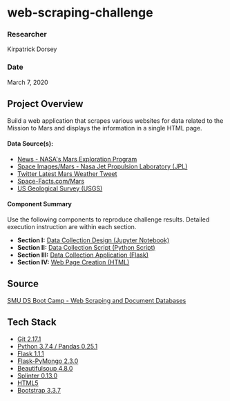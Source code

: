 # web-scraping-challenge

### Researcher
Kirpatrick Dorsey

### Date
March 7, 2020

## Project Overview
Build a web application that scrapes various websites for data related to the Mission to Mars and displays the information in a single HTML page.

#### Data Source(s):
- [News - NASA's Mars Exploration Program](https://mars.nasa.gov/news/)
- [Space Images/Mars - Nasa Jet Propulsion Laboratory (JPL)](https://www.jpl.nasa.gov/spaceimages/?search=&category=Mars)
- [Twitter Latest Mars Weather Tweet](https://twitter.com/marswxreport?lang=en)
- [Space-Facts.com/Mars](https://space-facts.com/mars/)
- [US Geological Survey (USGS)](https://astrogeology.usgs.gov/search/results?q=hemisphere+enhanced&k1=target&v1=Mars)

#### Component Summary
Use the following components to reproduce challenge results.  Detailed execution instruction are within each section.
* <b>Section I:</b>  [Data Collection Design (Jupyter Notebook)](./Mission_to_Mars/mission_to_mars.ipynb)
* <b>Section II:</b>  [Data Collection Script (Python Script)](./Mission_to_Mars/scrape_mars.py)
* <b>Section III:</b>  [Data Collection Application (Flask)](./Mission_to_Mars/app.py)
* <b>Section IV:</b>  [Web Page Creation (HTML)](./index.html)

## Source
[SMU DS Boot Camp - Web Scraping and Document Databases](https://smu.bootcampcontent.com/SMU-Coding-Bootcamp/SMU-DAL-DATA-PT-11-2019-U-C/tree/master/02-Homework/12-Web-Scraping-and-Document-Databases/Instructions)

## Tech Stack
- [Git 2.17.1](https://git-scm.com/downloads)
- [Python 3.7.4 / Pandas 0.25.1](https://www.anaconda.com/distribution/)
- [Flask 1.1.1](https://pypi.org/project/Flask/)
- [Flask-PyMongo 2.3.0](https://flask-pymongo.readthedocs.io/en/latest/)
- [Beautifulsoup 4.8.0](https://pypi.org/project/beautifulsoup4/)
- [Splinter 0.13.0](https://splinter.readthedocs.io/en/latest/)
- [HTML5](https://www.w3schools.com/html/html5_intro.asp)
- [Bootstrap 3.3.7](https://getbootstrap.com/docs/3.3/)